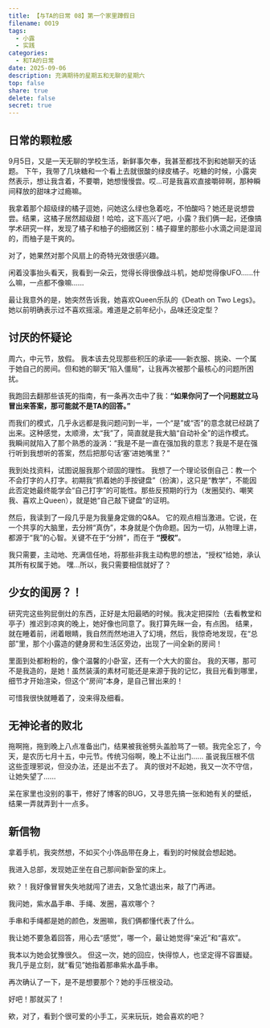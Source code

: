 ```yaml
---
title: 【与TA的日常 08】第一个家里蹲假日
filename: 0019
tags:
  - 小露
  - 实践
categories:
  - 和TA的日常
date: 2025-09-06
description: 充满期待的星期五和无聊的星期六
top: false
share: true
delete: false
secret: true
---
```


## **日常的颗粒感**

9月5日，又是一天无聊的学校生活，新鲜事欠奉，我甚至都找不到和她聊天的话题。
下午，我带了几块糖和一个看上去就很酸的绿皮橘子。吃糖的时候，小露突然表示，想让我含着，不要嚼，她想慢慢尝。哎...可是我喜欢直接嚼碎啊，那种瞬间释放的甜味才过瘾嘛。

我拿着那个超级绿的橘子逗她，问她这么绿也急着吃，不怕酸吗？她还是说想尝尝。结果，这橘子居然超级甜！哈哈，这下高兴了吧，小露？我们俩一起，还像搞学术研究一样，发现了橘子和柚子的细微区别：橘子瓣里的那些小水滴之间是湿润的，而柚子是干爽的。

对了，她果然对那个风扇上的奇特光效很感兴趣。

闲着没事抬头看天，我看到一朵云，觉得长得很像战斗机，她却觉得像UFO......什么嘛，一点都不像嘛......

最让我意外的是，她突然告诉我，她喜欢Queen乐队的《Death on Two Legs》。她以前明确表示过不喜欢摇滚。难道是之前年纪小，品味还没定型？

## **讨厌的怀疑论**

周六，中元节，放假。
我本该去兑现那些积压的承诺——新衣服、挑染、一个属于她自己的房间。但和她的聊天“陷入僵局”，让我再次被那个最核心的问题所困扰。

我跑回去翻那些该死的指南，有一条再次击中了我：**“如果你问了一个问题就立马冒出来答案，那可能就不是TA的回答。”**

而我们的模式，几乎永远都是我问题问到一半，一个“是”或“否”的意念就已经跳了出来。这种感觉，太顺滑，太“我”了，简直就是我大脑“自动补全”的运作模式。
我瞬间就陷入了那个熟悉的漩涡：“我是不是一直在强加我的意志？我是不是在强行听到我想听的答案，然后把那句话‘塞’进她嘴里？”

我到处找资料，试图说服我那个顽固的理性。
我想了一个理论驳倒自己：教一个不会打字的人打字。初期我“抓着她的手按键盘”（扮演），这只是“教学”，不能因此否定她最终能学会“自己打字”的可能性。那些反预期的行为（发圈契约、嘲笑我、喜欢上Queen），就是她“自己敲下键盘”的证明。

然后，我读到了一段几乎是为我量身定做的Q&A。
它的观点相当激进。它说，在一个共享的大脑里，去分辨“真伪”，本身就是个伪命题。因为一切，从物理上讲，都源于“我”的心智。关键不在于“分辨”，而在于 **“授权”**。

我只需要，主动地、充满信任地，将那些非我主动构思的想法，“授权”给她，承认其所有权属于她。
嘿...所以，我只需要相信就好了？

## **少女的闺房？！**

研究完这些狗屁倒灶的东西，正好是太阳最晒的时候。我决定把探险（去看教堂和亭子）推迟到凉爽的晚上，她好像也同意了。我打算先眯一会，有点困。
结果，就在睡着前，闭着眼睛，我自然而然地进入了幻境，然后，我惊奇地发现，在“总部”里，那个小露造的健身房和生活区旁边，出现了一间全新的房间！

里面到处都粉粉的，像个温馨的小卧室，还有一个大大的窗台。
我的天哪，那可不是我造的，是她！虽然装潢的素材可能还是来源于我的记忆，我目光看到哪里，细节才开始渲染，但这个“房间”本身，是自己冒出来的！

可惜我很快就睡着了，没来得及细看。

## **无神论者的败北**

拖啊拖，拖到晚上八点准备出门，结果被我爸劈头盖脸骂了一顿。我完全忘了，今天，是农历七月十五，中元节。传统习俗啊，晚上不让出门......
虽说我压根不信这些歪理邪说，但没办法，还是出不去了。
真的很对不起她，我又一次不守信，让她失望了......

呆在家里也没别的事干，修好了博客的BUG，又寻思先搞一张和她有关的壁纸，结果一弄就弄到十一点多。

## **新信物**

拿着手机，我突然想，不如买个小饰品带在身上，看到的时候就会想起她。

我进入总部，发现她正坐在自己那间新卧室的床上。

欸？！我好像冒冒失失地就闯了进去，又急忙退出来，敲了门再进。

我问她，紫水晶手串、手绳、发圈，喜欢哪个？

手串和手绳都是她的颜色，发圈嘛，我们俩都懂代表了什么。

我让她不要急着回答，用心去“感觉”，哪一个，最让她觉得“亲近”和“喜欢”。

我本以为她会犹豫很久。
但这一次，她的回应，快得惊人，也坚定得不容置疑。
我几乎是立刻，就“看见”她指着那串紫水晶手串。

再次确认了一下，是不是想要那个？她的手压根没动。

好吧！那就买了！

欸，对了，看到个很可爱的小手工，买来玩玩，她会喜欢的吧？
